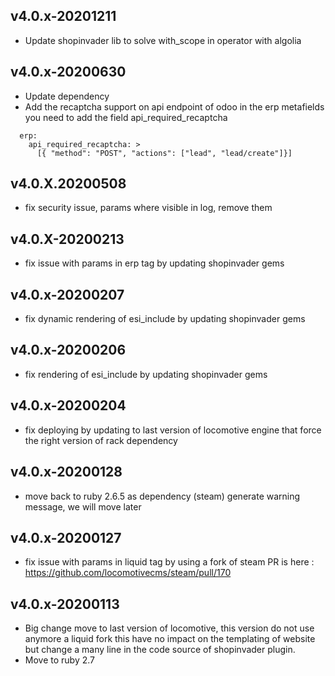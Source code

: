 ## v4.0.x-20201211

 * Update shopinvader lib to solve with_scope in operator with algolia

## v4.0.x-20200630

 * Update dependency
 * Add the recaptcha support on api endpoint of odoo
   in the erp metafields you need to add the field api_required_recaptcha

```
  erp:
    api_required_recaptcha: >
      [{ "method": "POST", "actions": ["lead", "lead/create"]}]
```

## v4.0.X.20200508

 * fix security issue, params where visible in log, remove them

## v4.0.X-20200213

 * fix issue with params in erp tag by updating shopinvader gems

## v4.0.x-20200207

 * fix dynamic rendering of esi_include by updating shopinvader gems

## v4.0.x-20200206

 * fix rendering of esi_include by updating shopinvader gems

## v4.0.x-20200204

 * fix deploying by updating to last version of locomotive engine that force the right version of rack dependency

## v4.0.x-20200128

 * move back to ruby 2.6.5 as dependency (steam) generate warning message, we will move later

## v4.0.x-20200127

 * fix issue with params in liquid tag by using a fork of steam PR is here : https://github.com/locomotivecms/steam/pull/170

## v4.0.x-20200113

 * Big change move to last version of locomotive, this version do not use anymore a liquid fork this have no impact on the templating of website but change a many line in the code source of shopinvader plugin.
 * Move to ruby 2.7
